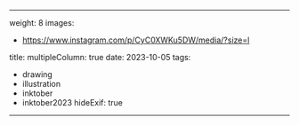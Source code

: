 
---
weight: 8
images:
- https://www.instagram.com/p/CyC0XWKu5DW/media/?size=l

title:
multipleColumn: true
date: 2023-10-05
tags:
- drawing
- illustration
- inktober
- inktober2023
hideExif: true
---

